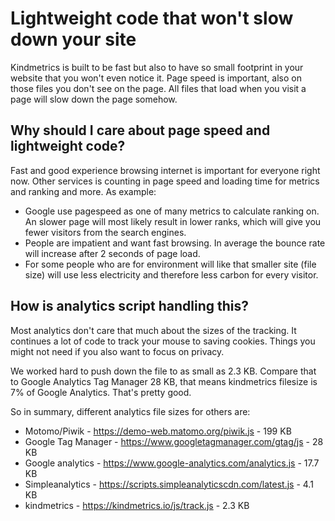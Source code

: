 # Lightweight code that won't slow down your site

Kindmetrics is built to be fast but also to have so small footprint in your website that you won't even notice it. Page speed is important, also on those files you don't see on  the page. All files that load when you visit a page will slow down the page somehow.

## Why should I care about page speed and lightweight code?

Fast and good experience browsing internet is important for everyone right now. Other services is counting in page speed and loading time for metrics and ranking and more. As example:

* Google use pagespeed as one of many metrics to calculate ranking on. An slower page will most likely result in lower ranks, which will give you fewer visitors from the search engines.
* People are impatient and want fast browsing. In average the bounce rate will increase after 2 seconds of page load.
* For some people who are for environment will like that smaller site (file size) will use less electricity and therefore less carbon for every visitor.

## How is analytics script handling this?

Most analytics don't care that much about the sizes of the tracking. It continues a lot of code to track your mouse to saving cookies. Things you might not need if you also want to focus on privacy.

We worked hard to push down the file to as small as 2.3 KB. Compare that to Google Analytics Tag Manager 28 KB,  that means kindmetrics filesize is 7% of Google Analytics. That's pretty good.

So in summary, different analytics file sizes for others are:
* Motomo/Piwik - https://demo-web.matomo.org/piwik.js - 199 KB
* Google Tag Manager - https://www.googletagmanager.com/gtag/js  - 28 KB
* Google analytics - https://www.google-analytics.com/analytics.js - 17.7 KB
* Simpleanalytics - https://scripts.simpleanalyticscdn.com/latest.js - 4.1 KB
* kindmetrics - https://kindmetrics.io/js/track.js - 2.3 KB
